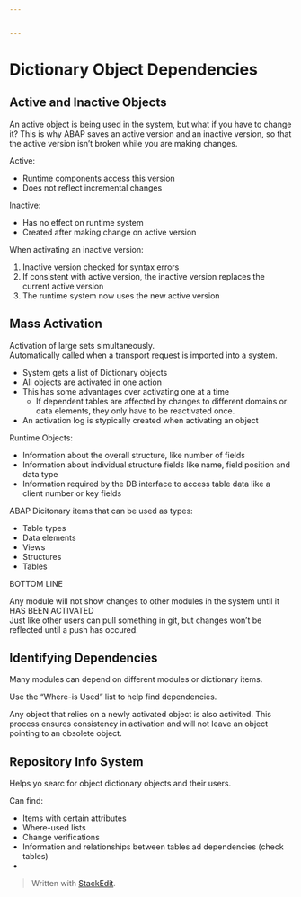 ```yaml
---


---
```


<h1 id="dictionary-object-dependencies">Dictionary Object Dependencies</h1>
<h2 id="active-and-inactive-objects">Active and Inactive Objects</h2>
<p>An active object is being used in the system, but what if you have to change it? This is why ABAP saves an active version and an inactive version, so that the active version isn’t broken while you are making changes.</p>
<p>Active:</p>
<ul>
<li>Runtime components access this version</li>
<li>Does not reflect incremental changes</li>
</ul>
<p>Inactive:</p>
<ul>
<li>Has no effect on runtime system</li>
<li>Created after making change on active version</li>
</ul>
<p>When activating an inactive version:</p>
<ol>
<li>Inactive version checked for syntax errors</li>
<li>If consistent with active version, the inactive version replaces the current active version</li>
<li>The runtime system now uses the new active version</li>
</ol>
<h2 id="mass-activation">Mass Activation</h2>
<p>Activation of large sets simultaneously.<br>
Automatically called when a transport request is imported into a system.</p>
<ul>
<li>System gets a list of Dictionary objects</li>
<li>All objects are activated in one action</li>
<li>This has some advantages over activating one at a time
<ul>
<li>If dependent tables are affected by changes to different domains or data elements, they only have to be reactivated once.</li>
</ul>
</li>
<li>An activation log is stypically created when activating an object</li>
</ul>
<p>Runtime Objects:</p>
<ul>
<li>Information about the overall structure, like number of fields</li>
<li>Information about individual structure fields like name, field position and data type</li>
<li>Information required by the DB interface to access table data like a client number or key fields</li>
</ul>
<p>ABAP Dicitonary items that can be used as types:</p>
<ul>
<li>Table types</li>
<li>Data elements</li>
<li>Views</li>
<li>Structures</li>
<li>Tables</li>
</ul>
<p>BOTTOM LINE</p>
<p>Any module will not show changes to other modules in the system until it HAS BEEN ACTIVATED<br>
Just like other users can pull something in git, but changes won’t be reflected until a push has occured.</p>
<h2 id="identifying-dependencies">Identifying Dependencies</h2>
<p>Many modules can depend on different modules or dictionary items.</p>
<p>Use the “Where-is Used” list to help find dependencies.</p>
<p>Any object that relies on a newly activated object is also activited. This process ensures consistency in activation and will not leave an object pointing to an obsolete object.</p>
<h2 id="repository-info-system">Repository Info System</h2>
<p>Helps yo searc for object dictionary objects and their users.</p>
<p>Can find:</p>
<ul>
<li>Items with certain attributes</li>
<li>Where-used lists</li>
<li>Change verifications</li>
<li>Information and relationships between tables ad dependencies (check tables)</li>
<li></li>
</ul>
<blockquote>
<p>Written with <a href="https://stackedit.io/">StackEdit</a>.</p>
</blockquote>

